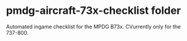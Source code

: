 # pmdg-aircraft-73x-checklist folder

Automated ingame checklist for the MPDG B73x.
CVurrently only for the 737-800.